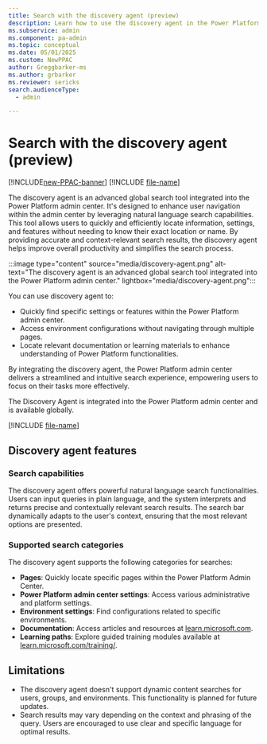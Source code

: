 ```yaml
---
title: Search with the discovery agent (preview)
description: Learn how to use the discovery agent in the Power Platform admin center.
ms.subservice: admin
ms.component: pa-admin
ms.topic: conceptual
ms.date: 05/01/2025
ms.custom: NewPPAC
author: Greggbarker-ms
ms.author: grbarker
ms.reviewer: sericks
search.audienceType: 
  - admin

---
```


# Search with the discovery agent (preview)

[!INCLUDE[new-PPAC-banner](~/includes/new-PPAC-banner.md)]
[!INCLUDE [file-name](~/../shared-content/shared/preview-includes/preview-banner.md)]

The discovery agent is an advanced global search tool integrated into the Power Platform admin center. It's designed to enhance user navigation within the admin center by leveraging natural language search capabilities. This tool allows users to quickly and efficiently locate information, settings, and features without needing to know their exact location or name. By providing accurate and context-relevant search results, the discovery agent helps improve overall productivity and simplifies the search process.

:::image type="content" source="media/discovery-agent.png" alt-text="The discovery agent is an advanced global search tool integrated into the Power Platform admin center." lightbox="media/discovery-agent.png":::

You can use discovery agent to:
- Quickly find specific settings or features within the Power Platform admin center.
-	Access environment configurations without navigating through multiple pages.
- Locate relevant documentation or learning materials to enhance understanding of Power Platform functionalities.

By integrating the discovery agent, the Power Platform admin center delivers a streamlined and intuitive search experience, empowering users to focus on their tasks more effectively.

The Discovery Agent is integrated into the Power Platform admin center and is available globally.

[!INCLUDE [file-name](~/../shared-content/shared/preview-includes/preview-note-pp.md)]

## Discovery agent features

### Search capabilities
The discovery agent offers powerful natural language search functionalities. Users can input queries in plain language, and the system interprets and returns precise and contextually relevant search results. The search bar dynamically adapts to the user's context, ensuring that the most relevant options are presented.

### Supported search categories
The discovery agent supports the following categories for searches:

- **Pages**: Quickly locate specific pages within the Power Platform Admin Center.
- **Power Platform admin center settings**: Access various administrative and platform settings.
- **Environment settings**: Find configurations related to specific environments.
- **Documentation**: Access articles and resources at [learn.microsoft.com](https://learn.microsoft.com).
- **Learning paths**: Explore guided training modules available at [learn.microsoft.com/training/](/training/).

## Limitations
- The discovery agent doesn't support dynamic content searches for users, groups, and environments. This functionality is planned for future updates.
- Search results may vary depending on the context and phrasing of the query. Users are encouraged to use clear and specific language for optimal results.



